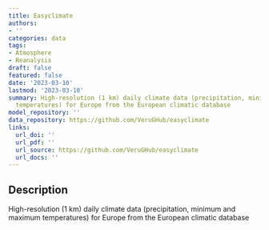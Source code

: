 ```yaml
---
title: Easyclimate
authors:
- ''
categories: data
tags:
- Atmosphere
- Reanalysis
draft: false
featured: false
date: '2023-03-10'
lastmod: '2023-03-10'
summary: High-resolution (1 km) daily climate data (precipitation, minimum and maximum
  temperatures) for Europe from the European climatic database
model_repository: ''
data_repository: https://github.com/VeruGHub/easyclimate
links:
  url_doi: ''
  url_pdf: ''
  url_source: https://github.com/VeruGHub/easyclimate
  url_docs: ''
---
```


## Description

High-resolution (1 km) daily climate data (precipitation, minimum and maximum temperatures) for Europe from the European climatic database

